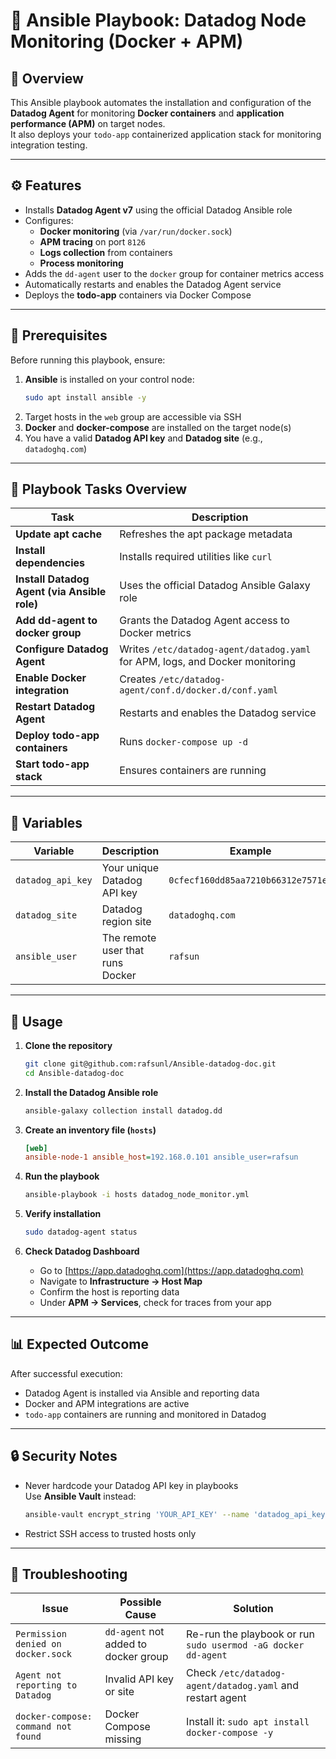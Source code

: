 # 🧾 Ansible Playbook: Datadog Node Monitoring (Docker + APM)

## 📌 Overview
This Ansible playbook automates the installation and configuration of the **Datadog Agent** for monitoring **Docker containers** and **application performance (APM)** on target nodes.  
It also deploys your `todo-app` containerized application stack for monitoring integration testing.

---

## ⚙️ Features
- Installs **Datadog Agent v7** using the official Datadog Ansible role  
- Configures:
  - **Docker monitoring** (via `/var/run/docker.sock`)
  - **APM tracing** on port `8126`
  - **Logs collection** from containers
  - **Process monitoring**
- Adds the `dd-agent` user to the `docker` group for container metrics access
- Automatically restarts and enables the Datadog Agent service
- Deploys the **todo-app** containers via Docker Compose

---

## 🧩 Prerequisites

Before running this playbook, ensure:
1. **Ansible** is installed on your control node:  
   ```bash
   sudo apt install ansible -y
   ```
2. Target hosts in the `web` group are accessible via SSH  
3. **Docker** and **docker-compose** are installed on the target node(s)  
4. You have a valid **Datadog API key** and **Datadog site** (e.g., `datadoghq.com`)

---

## 📂 Playbook Tasks Overview

| Task | Description |
|------|--------------|
| **Update apt cache** | Refreshes the apt package metadata |
| **Install dependencies** | Installs required utilities like `curl` |
| **Install Datadog Agent (via Ansible role)** | Uses the official Datadog Ansible Galaxy role |
| **Add dd-agent to docker group** | Grants the Datadog Agent access to Docker metrics |
| **Configure Datadog Agent** | Writes `/etc/datadog-agent/datadog.yaml` for APM, logs, and Docker monitoring |
| **Enable Docker integration** | Creates `/etc/datadog-agent/conf.d/docker.d/conf.yaml` |
| **Restart Datadog Agent** | Restarts and enables the Datadog service |
| **Deploy todo-app containers** | Runs `docker-compose up -d` |
| **Start todo-app stack** | Ensures containers are running |

---

## 🧰 Variables

| Variable | Description | Example |
|-----------|-------------|----------|
| `datadog_api_key` | Your unique Datadog API key | `0cfecf160dd85aa7210b66312e7571ef` |
| `datadog_site` | Datadog region site | `datadoghq.com` |
| `ansible_user` | The remote user that runs Docker | `rafsun` |

---

## 🚀 Usage

1. **Clone the repository**
   ```bash
   git clone git@github.com:rafsunl/Ansible-datadog-doc.git
   cd Ansible-datadog-doc
   ```

2. **Install the Datadog Ansible role**
   ```bash
   ansible-galaxy collection install datadog.dd
   ```

3. **Create an inventory file (`hosts`)**
   ```ini
   [web]
   ansible-node-1 ansible_host=192.168.0.101 ansible_user=rafsun
   ```

4. **Run the playbook**
   ```bash
   ansible-playbook -i hosts datadog_node_monitor.yml
   ```

5. **Verify installation**
   ```bash
   sudo datadog-agent status
   ```

6. **Check Datadog Dashboard**
   - Go to [https://app.datadoghq.com](https://app.datadoghq.com)
   - Navigate to **Infrastructure → Host Map**
   - Confirm the host is reporting data
   - Under **APM → Services**, check for traces from your app

---

## 📊 Expected Outcome

After successful execution:
- Datadog Agent is installed via Ansible and reporting data
- Docker and APM integrations are active
- `todo-app` containers are running and monitored in Datadog

---

## 🔒 Security Notes
- Never hardcode your Datadog API key in playbooks  
  Use **Ansible Vault** instead:
  ```bash
  ansible-vault encrypt_string 'YOUR_API_KEY' --name 'datadog_api_key'
  ```
- Restrict SSH access to trusted hosts only

---

## 🧠 Troubleshooting

| Issue | Possible Cause | Solution |
|-------|----------------|-----------|
| `Permission denied on docker.sock` | `dd-agent` not added to docker group | Re-run the playbook or run `sudo usermod -aG docker dd-agent` |
| `Agent not reporting to Datadog` | Invalid API key or site | Check `/etc/datadog-agent/datadog.yaml` and restart agent |
| `docker-compose: command not found` | Docker Compose missing | Install it: `sudo apt install docker-compose -y` |

